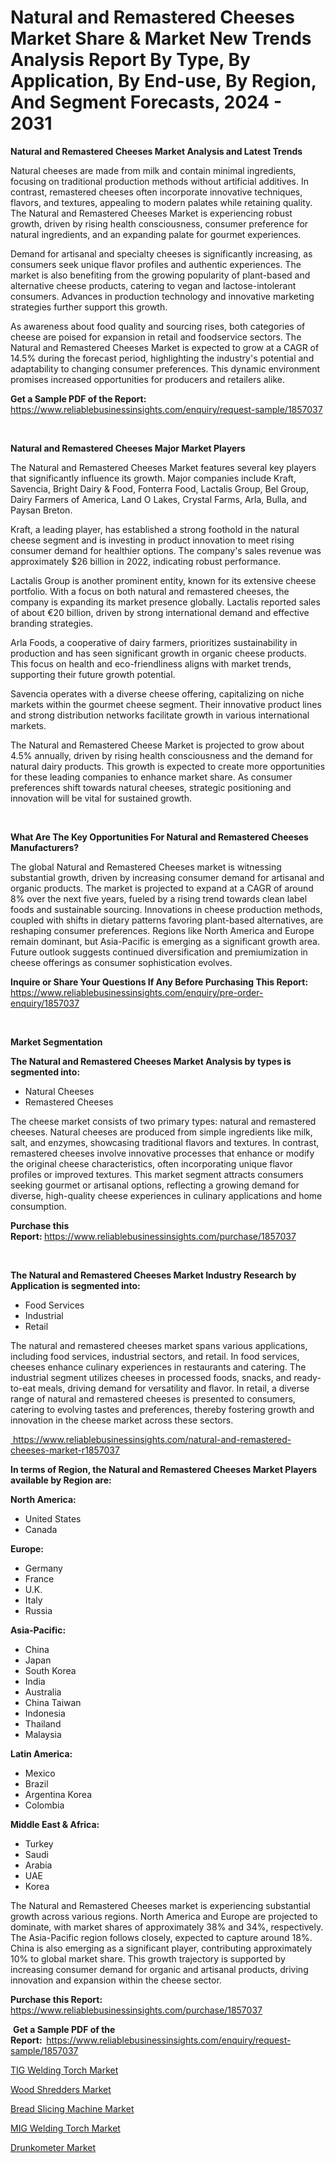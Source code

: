<p><h1>Natural and Remastered Cheeses Market Share & Market New Trends Analysis Report By Type, By Application, By End-use, By Region, And Segment Forecasts, 2024 - 2031</h1></p><p><strong>Natural and Remastered Cheeses Market Analysis and Latest Trends</strong></p>
<p><p>Natural cheeses are made from milk and contain minimal ingredients, focusing on traditional production methods without artificial additives. In contrast, remastered cheeses often incorporate innovative techniques, flavors, and textures, appealing to modern palates while retaining quality. The Natural and Remastered Cheeses Market is experiencing robust growth, driven by rising health consciousness, consumer preference for natural ingredients, and an expanding palate for gourmet experiences. </p><p>Demand for artisanal and specialty cheeses is significantly increasing, as consumers seek unique flavor profiles and authentic experiences. The market is also benefiting from the growing popularity of plant-based and alternative cheese products, catering to vegan and lactose-intolerant consumers. Advances in production technology and innovative marketing strategies further support this growth. </p><p>As awareness about food quality and sourcing rises, both categories of cheese are poised for expansion in retail and foodservice sectors. The Natural and Remastered Cheeses Market is expected to grow at a CAGR of 14.5% during the forecast period, highlighting the industry's potential and adaptability to changing consumer preferences. This dynamic environment promises increased opportunities for producers and retailers alike.</p></p>
<p><strong>Get a Sample PDF of the Report:&nbsp;</strong> <a href="https://www.reliablebusinessinsights.com/enquiry/request-sample/1857037?utm_campaign=1734&utm_medium=2&utm_source=Github&utm_content=ia&utm_term=20102024&utm_id=natural-and-remastered-cheeses">https://www.reliablebusinessinsights.com/enquiry/request-sample/1857037</a></p>
<p>&nbsp;</p>
<p><strong>Natural and Remastered Cheeses Major Market Players</strong></p>
<p><p>The Natural and Remastered Cheeses Market features several key players that significantly influence its growth. Major companies include Kraft, Savencia, Bright Dairy & Food, Fonterra Food, Lactalis Group, Bel Group, Dairy Farmers of America, Land O Lakes, Crystal Farms, Arla, Bulla, and Paysan Breton.</p><p>Kraft, a leading player, has established a strong foothold in the natural cheese segment and is investing in product innovation to meet rising consumer demand for healthier options. The company's sales revenue was approximately $26 billion in 2022, indicating robust performance.</p><p>Lactalis Group is another prominent entity, known for its extensive cheese portfolio. With a focus on both natural and remastered cheeses, the company is expanding its market presence globally. Lactalis reported sales of about €20 billion, driven by strong international demand and effective branding strategies.</p><p>Arla Foods, a cooperative of dairy farmers, prioritizes sustainability in production and has seen significant growth in organic cheese products. This focus on health and eco-friendliness aligns with market trends, supporting their future growth potential.</p><p>Savencia operates with a diverse cheese offering, capitalizing on niche markets within the gourmet cheese segment. Their innovative product lines and strong distribution networks facilitate growth in various international markets.</p><p>The Natural and Remastered Cheese Market is projected to grow about 4.5% annually, driven by rising health consciousness and the demand for natural dairy products. This growth is expected to create more opportunities for these leading companies to enhance market share. As consumer preferences shift towards natural cheeses, strategic positioning and innovation will be vital for sustained growth.</p></p>
<p>&nbsp;</p>
<p><strong>What Are The Key Opportunities For Natural and Remastered Cheeses Manufacturers?</strong></p>
<p><p>The global Natural and Remastered Cheeses market is witnessing substantial growth, driven by increasing consumer demand for artisanal and organic products. The market is projected to expand at a CAGR of around 8% over the next five years, fueled by a rising trend towards clean label foods and sustainable sourcing. Innovations in cheese production methods, coupled with shifts in dietary patterns favoring plant-based alternatives, are reshaping consumer preferences. Regions like North America and Europe remain dominant, but Asia-Pacific is emerging as a significant growth area. Future outlook suggests continued diversification and premiumization in cheese offerings as consumer sophistication evolves.</p></p>
<p><strong>Inquire or Share Your Questions If Any Before Purchasing This Report:</strong> <a href="https://www.reliablebusinessinsights.com/enquiry/pre-order-enquiry/1857037?utm_campaign=1734&utm_medium=2&utm_source=Github&utm_content=ia&utm_term=20102024&utm_id=natural-and-remastered-cheeses">https://www.reliablebusinessinsights.com/enquiry/pre-order-enquiry/1857037</a></p>
<p>&nbsp;</p>
<p><strong>Market Segmentation</strong></p>
<p><strong>The Natural and Remastered Cheeses Market Analysis by types is segmented into:</strong></p>
<p><ul><li>Natural Cheeses</li><li>Remastered Cheeses</li></ul></p>
<p><p>The cheese market consists of two primary types: natural and remastered cheeses. Natural cheeses are produced from simple ingredients like milk, salt, and enzymes, showcasing traditional flavors and textures. In contrast, remastered cheeses involve innovative processes that enhance or modify the original cheese characteristics, often incorporating unique flavor profiles or improved textures. This market segment attracts consumers seeking gourmet or artisanal options, reflecting a growing demand for diverse, high-quality cheese experiences in culinary applications and home consumption.</p></p>
<p><strong>Purchase this Report:&nbsp;</strong><a href="https://www.reliablebusinessinsights.com/purchase/1857037?utm_campaign=1734&utm_medium=2&utm_source=Github&utm_content=ia&utm_term=20102024&utm_id=natural-and-remastered-cheeses">https://www.reliablebusinessinsights.com/purchase/1857037</a></p>
<p>&nbsp;</p>
<p><strong>The Natural and Remastered Cheeses Market Industry Research by Application is segmented into:</strong></p>
<p><ul><li>Food Services</li><li>Industrial</li><li>Retail</li></ul></p>
<p><p>The natural and remastered cheeses market spans various applications, including food services, industrial sectors, and retail. In food services, cheeses enhance culinary experiences in restaurants and catering. The industrial segment utilizes cheeses in processed foods, snacks, and ready-to-eat meals, driving demand for versatility and flavor. In retail, a diverse range of natural and remastered cheeses is presented to consumers, catering to evolving tastes and preferences, thereby fostering growth and innovation in the cheese market across these sectors.</p></p>
<p><a href="https://www.reliablebusinessinsights.com/natural-and-remastered-cheeses-market-r1857037?utm_campaign=1734&utm_medium=2&utm_source=Github&utm_content=ia&utm_term=20102024&utm_id=natural-and-remastered-cheeses">&nbsp;https://www.reliablebusinessinsights.com/natural-and-remastered-cheeses-market-r1857037</a></p>
<p><strong>In terms of Region, the Natural and Remastered Cheeses Market Players available by Region are:</strong></p>
<p>
    <p> <strong> North America: </strong>
        <ul>
            <li>United States</li>
            <li>Canada</li>
        </ul>
        </p> 
    <p> <strong> Europe: </strong>
        <ul>
            <li>Germany</li>
            <li>France</li>
            <li>U.K.</li>
            <li>Italy</li>
            <li>Russia</li>
        </ul>
        </p> 
    <p> <strong> Asia-Pacific: </strong>
        <ul>
            <li>China</li>
            <li>Japan</li>
            <li>South Korea</li>
            <li>India</li>
            <li>Australia</li>
            <li>China Taiwan</li>
            <li>Indonesia</li>
            <li>Thailand</li>
            <li>Malaysia</li>
        </ul>
        </p> 
    <p> <strong> Latin America: </strong>
        <ul>
            <li>Mexico</li>
            <li>Brazil</li>
            <li>Argentina Korea</li>
            <li>Colombia</li>
        </ul>
        </p> 
    <p> <strong> Middle East & Africa: </strong>
        <ul>
            <li>Turkey</li>
            <li>Saudi</li>
            <li>Arabia</li>
            <li>UAE</li>
            <li>Korea</li>
        </ul>
    </p>
    </p>
<p><p>The Natural and Remastered Cheeses market is experiencing substantial growth across various regions. North America and Europe are projected to dominate, with market shares of approximately 38% and 34%, respectively. The Asia-Pacific region follows closely, expected to capture around 18%. China is also emerging as a significant player, contributing approximately 10% to global market share. This growth trajectory is supported by increasing consumer demand for organic and artisanal products, driving innovation and expansion within the cheese sector.</p></p>
<p><strong>Purchase this Report: </strong><a href="https://www.reliablebusinessinsights.com/purchase/1857037?utm_campaign=1734&utm_medium=2&utm_source=Github&utm_content=ia&utm_term=20102024&utm_id=natural-and-remastered-cheeses">https://www.reliablebusinessinsights.com/purchase/1857037</a></p>
<p>&nbsp;<strong>Get a Sample PDF of the Report:&nbsp;&nbsp;</strong><a href="https://www.reliablebusinessinsights.com/enquiry/request-sample/1857037?utm_campaign=1734&utm_medium=2&utm_source=Github&utm_content=ia&utm_term=20102024&utm_id=natural-and-remastered-cheeses">https://www.reliablebusinessinsights.com/enquiry/request-sample/1857037</a></p>
<p><strong></strong></p>
<p><p><a href="https://www.linkedin.com/pulse/market-forecasting-change-global-tig-welding-torch-dynamics-u7pqf?utm_campaign=1734&utm_medium=2&utm_source=Github&utm_content=ia&utm_term=20102024&utm_id=natural-and-remastered-cheeses">TIG Welding Torch Market</a></p><p><a href="https://www.linkedin.com/pulse/navigating-wood-shredders-market-expert-analysis-forecast-0rgjf?utm_campaign=1734&utm_medium=2&utm_source=Github&utm_content=ia&utm_term=20102024&utm_id=natural-and-remastered-cheeses">Wood Shredders Market</a></p><p><a href="https://www.linkedin.com/pulse/global-bread-slicing-machine-market-analysis-trends-forecasts-2jjzf?utm_campaign=1734&utm_medium=2&utm_source=Github&utm_content=ia&utm_term=20102024&utm_id=natural-and-remastered-cheeses">Bread Slicing Machine Market</a></p><p><a href="https://www.linkedin.com/pulse/booming-mig-welding-torch-market-sector-analysis-growth-projections-9uhhf?utm_campaign=1734&utm_medium=2&utm_source=Github&utm_content=ia&utm_term=20102024&utm_id=natural-and-remastered-cheeses">MIG Welding Torch Market</a></p><p><a href="https://www.linkedin.com/pulse/global-drunkometer-market-opportunities-challenges2024-cw82f?utm_campaign=1734&utm_medium=2&utm_source=Github&utm_content=ia&utm_term=20102024&utm_id=natural-and-remastered-cheeses">Drunkometer Market</a></p></p>